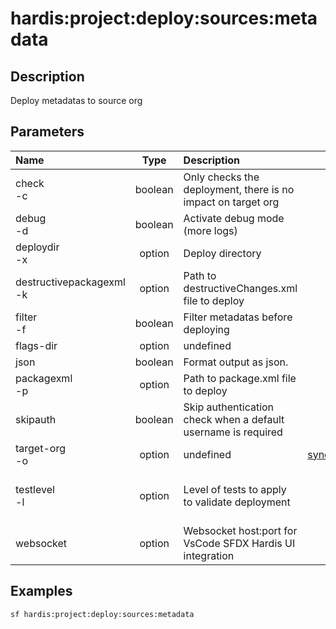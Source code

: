 <!-- This file has been generated with command 'sf hardis:doc:plugin:generate'. Please do not update it manually or it may be overwritten -->
# hardis:project:deploy:sources:metadata

## Description

Deploy metadatas to source org

## Parameters

| Name                         |  Type   | Description                                                   |           Default           | Required |                                Options                                 |
|:-----------------------------|:-------:|:--------------------------------------------------------------|:---------------------------:|:--------:|:----------------------------------------------------------------------:|
| check<br/>-c                 | boolean | Only checks the deployment, there is no impact on target org  |                             |          |                                                                        |
| debug<br/>-d                 | boolean | Activate debug mode (more logs)                               |                             |          |                                                                        |
| deploydir<br/>-x             | option  | Deploy directory                                              |              .              |          |                                                                        |
| destructivepackagexml<br/>-k | option  | Path to destructiveChanges.xml file to deploy                 |                             |          |                                                                        |
| filter<br/>-f                | boolean | Filter metadatas before deploying                             |                             |          |                                                                        |
| flags-dir                    | option  | undefined                                                     |                             |          |                                                                        |
| json                         | boolean | Format output as json.                                        |                             |          |                                                                        |
| packagexml<br/>-p            | option  | Path to package.xml file to deploy                            |                             |          |                                                                        |
| skipauth                     | boolean | Skip authentication check when a default username is required |                             |          |                                                                        |
| target-org<br/>-o            | option  | undefined                                                     | <synefo@advisopartners.com> |          |                                                                        |
| testlevel<br/>-l             | option  | Level of tests to apply to validate deployment                |        RunLocalTests        |          | NoTestRun<br/>RunSpecifiedTests<br/>RunLocalTests<br/>RunAllTestsInOrg |
| websocket                    | option  | Websocket host:port for VsCode SFDX Hardis UI integration     |                             |          |                                                                        |

## Examples

```shell
sf hardis:project:deploy:sources:metadata
```


